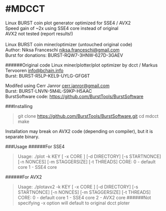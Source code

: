 #MDCCT
=============
Linux BURST coin plot generator optimized for SSE4 / AVX2<br>
Speed gain of ~2x using SSE4 core instead of original<br>
AVX2 not tested (report results!)<br>
<br>
Linux BURST coin miner/optimizer (untouched original code)<br>
Author: Niksa Franceschi <niksa.franceschi@gmail.com><br>
Burst for donations: BURST-RQW7-3HNW-627D-3GAEV<br>

######Original code 
Linux miner/plotter/plot optimizer by dcct / Markus Tervooren <info@bchain.info><br>
Burst: BURST-R5LP-KEL9-UYLG-GFG6T<br>

Modifed using Cerr Janror <cerr.janror@gmail.com><br>
Burst: BURST-LNVN-5M4L-S9KP-H5AAC<br>
BurstSoftware code: https://github.com/BurstTools/BurstSoftware <br>

###Installing
> git clone https://github.com/BurstTools/BurstSoftware.git
> cd mdcct
> make

Installation may break on AVX2 code (depending on compiler), but it is separate binary.<br>

###Usage
######For SSE4
> Usage: ./plot -k KEY [ -x CORE ] [-d DIRECTORY] [-s STARTNONCE] [-n NONCES] [-m STAGGERSIZE] [-t THREADS]
>   CORE:
>     0 - default core
>     1 - SSE4 core

######For AVX2
> Usage: ./plotavx2 -k KEY [ -x CORE ] [-d DIRECTORY] [-s STARTNONCE] [-n NONCES] [-m STAGGERSIZE] [-t THREADS]
>   CORE:
>     0 - default core
>     1 - SSE4 core
>     2 - AVX2 core
######Not specifying -x option will default to original dcct ploter
